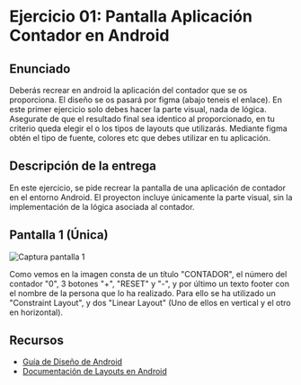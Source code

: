 # Ejercicio 01: Pantalla Aplicación Contador en Android

## Enunciado

Deberás recrear en android la aplicación del contador que se os proporciona. El diseño se os pasará por figma (abajo teneis el enlace). En este primer ejercicio solo debes hacer la parte visual, nada de lógica. Asegurate de que el resultado final sea identico al proporcionado, en tu criterio queda elegir el o los tipos de layouts que utilizarás. Mediante figma obtén el tipo de fuente, colores etc que debes utilizar en tu aplicación.

## Descripción de la entrega

En este ejercicio, se pide recrear la pantalla de una aplicación de contador en el entorno Android. El proyecton incluye únicamente la parte visual, sin la implementación de la lógica asociada al contador.

## Pantalla 1 (Única)

![Captura pantalla 1](https://i.imgur.com/MDcEvIf_d.webp?maxwidth=760&fidelity=grand)

Como vemos en la imagen consta de un título "CONTADOR", el número del contador "0", 3 botones "+", "RESET" y "-", y por último un texto footer con el nombre de la persona que lo ha realizado.
Para ello se ha utilizado un "Constraint Layout", y dos "Linear Layout" (Uno de ellos en vertical y el otro en horizontal).


## Recursos

- [Guía de Diseño de Android](https://developer.android.com/design)
- [Documentación de Layouts en Android](https://developer.android.com/guide/topics/ui/declaring-layout)
